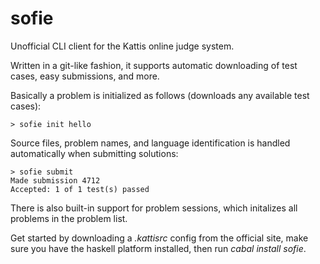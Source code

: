 sofie
=====

Unofficial CLI client for the Kattis online judge system.

Written in a git-like fashion, it supports automatic
downloading of test cases, easy submissions, and more.

Basically a problem is initialized as follows
(downloads any available test cases):

    > sofie init hello

Source files, problem names, and language identification is handled 
automatically when submitting solutions:

    > sofie submit
    Made submission 4712
    Accepted: 1 of 1 test(s) passed

There is also built-in support for problem sessions,
which initalizes all problems in the problem list.

Get started by downloading a *.kattisrc* config from
the official site, make sure you have the haskell platform
installed, then run *cabal install sofie*.
